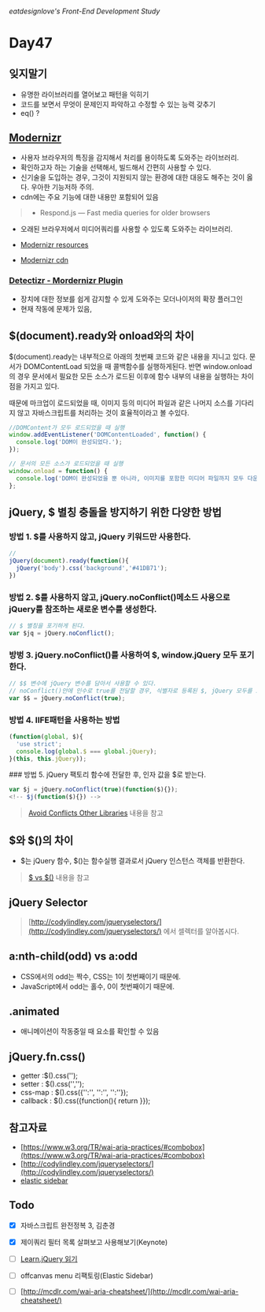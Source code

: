 ###### eatdesignlove's Front-End Development Study

# Day47

## 잊지말기
- 유명한 라이브러리를 열어보고 패턴을 익히기 
- 코드를 보면서 무엇이 문제인지 파악하고 수정할 수 있는 능력 갖추기
- eq() ?

## [Modernizr](https://modernizr.com/)

- 사용자 브라우저의 특징을 감지해서 처리를 용이하도록 도와주는 라이브러리.
- 확인하고자 하는 기술을 선택해서, 빌드해서 간편히 사용할 수 있다.
- 신기술을 도입하는 경우, 그것이 지원되지 않는 환경에 대한 대응도 해주는 것이 옳다. 우아한 기능저하 주의.
- cdn에는 주요 기능에 대한 내용만 포함되어 있음


>- Respond.js — Fast media queries for older browsers
- 오래된 브라우저에서 미디어쿼리를 사용할 수 있도록 도와주는 라이브러리.

- [Modernizr resources](https://modernizr.com/resources)
- [Modernizr cdn](https://cdnjs.com/lbraries/modernizr)

### [Detectizr - Mordernizr Plugin](http://baris.aydinoglu.info/Detectizr/)
- 장치에 대한 정보를 쉽게 감지할 수 있게 도와주는 모더나이저의 확장 플러그인
- 현재 작동에 문제가 있음, 


## $(document).ready와 onload와의 차이

$(document).ready는 내부적으로 아래의 첫번째 코드와 같은 내용을 지니고 있다. 문서가 DOMContentLoad 되었을 때 콜백함수를 실행하게된다. 반면 window.onload의 경우 문서에서 필요한 모든 소스가 로드된 이후에 함수 내부의 내용을 실행하는 차이점을 가지고 있다.

때문에 마크업이 로드되었을 때, 이미지 등의 미디어 파일과 같은 나머지 소스를 기다리지 않고 자바스크립트를 처리하는 것이 효율적이라고 볼 수있다.

```js
//DOMContent가 모두 로드되었을 때 실행
window.addEventListener('DOMContentLoaded', function() {
  console.log('DOM이 완성되었다.');
});

// 문서의 모든 소스가 로드되었을 때 실행
window.onload = function() {
  console.log('DOM이 완성되었을 뿐 아니라, 이미지를 포함한 미디어 파일까지 모두 다운로드 완료 되었다.');
};
```


## jQuery, $ 별칭 충돌을 방지하기 위한 다양한 방법

### 방법 1. $를 사용하지 않고, jQuery 키워드만 사용한다.
```js
// 
jQuery(document).ready(function(){
  jQuery('body').css('background','#41DB71');
})

```


### 방법 2. $를 사용하지 않고, jQuery.noConflict()메소드 사용으로 jQuery를 참조하는 새로운 변수를 생성한다.
```js
// $ 별칭을 포기하게 된다.
var $jq = jQuery.noConflict();
```


### 방벙 3. jQuery.noConflict()를 사용하여 $, window.jQuery 모두 포기한다.
```js
// $$ 변수에 jQuery 변수를 담아서 사용할 수 있다.
// noConflict()안에 인수로 true를 전달할 경우, 식별자로 등록된 $, jQuery 모두를 포기하게 된다.
var $$ = jQuery.noConflict(true);  

```


### 방법 4. IIFE패턴을 사용하는 방법
```js
(function(global, $){
  'use strict';
  console.log(global.$ === global.jQuery);
}(this, this.jQuery));
```


### 방법 5. jQuery 팩토리 함수에 전달한 후, 인자 값을 $로 받는다.
```js
var $j = jQuery.noConflict(true)(function($){});
<!-- $j(function($){}) -->
```


> [Avoid Conflicts Other Libraries](http://learn.jquery.com/using-jquery-core/avoid-conflicts-other-libraries/) 내용을 참고


## $와 $()의 차이
- $는 jQuery 함수, $()는 함수실행 결과로서 jQuery 인스턴스 객체를 반환한다.

> [$ vs $()](http://learn.jquery.com/using-jquery-core/dollar-object-vs-function/) 내용을 참고


## jQuery Selector 

> [http://codylindley.com/jqueryselectors/](http://codylindley.com/jqueryselectors/) 에서 셀렉터를 알아봅시다.

## a:nth-child(odd) vs a:odd
- CSS에서의 odd는 짝수, CSS는 1이 첫번째이기 때문에.
- JavaScript에서 odd는 홀수, 0이 첫번째이기 때문에. 

## .animated 
- 애니메이션이 작동중일 때 요소를 확인할 수 있음


## jQuery.fn.css()
- getter :$().css('');
- setter : $().css('','');
- css-map : $().css({'':'', '':'', '':''});
- callback : $().css({function(){ return }});



## 참고자료
- [https://www.w3.org/TR/wai-aria-practices/#combobox](https://www.w3.org/TR/wai-aria-practices/#combobox)
- [http://codylindley.com/jqueryselectors/](http://codylindley.com/jqueryselectors/)
- [elastic sidebar](https://codepen.io/suez/pen/emjwvP)

## Todo
- [x] 자바스크립트 완전정복 3, 김춘경
- [x] 제이쿼리 필터 목록 살펴보고 사용해보기(Keynote)
- [ ] [Learn.jQuery 읽기](http://learn.jquery.com/about-jquery/)
- [ ] offcanvas menu 리팩토링(Elastic Sidebar)
- [ ] [http://mcdlr.com/wai-aria-cheatsheet/](http://mcdlr.com/wai-aria-cheatsheet/)

